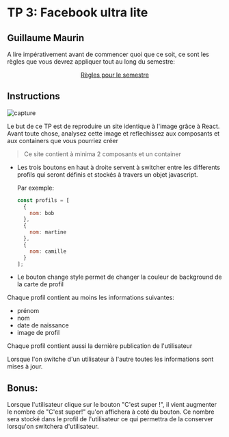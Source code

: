 # TP 3: Facebook ultra lite

## Guillaume Maurin

A lire impérativement avant de commencer quoi que ce soit, ce sont les règles que vous devrez appliquer tout au long du semestre:

<p align="center">
 <a href="https://github.com/clementAC/Instructions-Technologies-Web-OCRES-Ing4/blob/master/README.md">Règles pour le semestre</a>
</p>

## Instructions

![capture](./capture.png)

Le but de ce TP est de reproduire un site identique à l'image grâce à React. Avant toute chose, analysez cette image et reflechissez aux composants et aux containers que vous pourriez créer

> Ce site contient à minima 2 composants et un container

- Les trois boutons en haut à droite servent à switcher entre les differents profils qui seront définis et stockés à travers un objet javascript.

  Par exemple:

  ```javascript
  const profils = [
    {
      nom: bob
    },
    {
      nom: martine
    },
    {
      nom: camille
    }
  ];
  ```

- Le bouton change style permet de changer la couleur de background de la carte de profil

Chaque profil contient au moins les informations suivantes:

- prénom
- nom
- date de naissance
- image de profil

Chaque profil contient aussi la dernière publication de l'utilisateur

Lorsque l'on switche d'un utilisateur à l'autre toutes les informations sont mises à jour.

## Bonus:

Lorsque l'utilisateur clique sur le bouton "C'est super !", il vient augmenter le nombre de "C'est super!" qu'on affichera à coté du bouton.
Ce nombre sera stocké dans le profil de l'utilisateur ce qui permettra de la conserver lorsqu'on switchera d'utilisateur.
